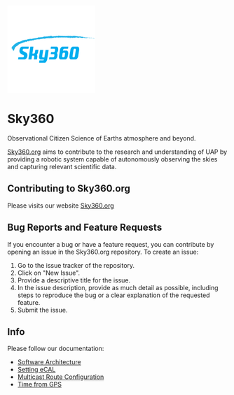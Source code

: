 ![Sky360](./doc/img/sky360_logo.png)

# Sky360
Observational Citizen Science of Earths atmosphere and beyond.

[Sky360.org](https://www.sky360.org/) aims to contribute to the research and understanding of UAP by providing a robotic system capable of autonomously observing the skies and capturing relevant scientific data.

## Contributing to Sky360.org
Please visits our website [Sky360.org](https://www.sky360.org/)

## Bug Reports and Feature Requests

If you encounter a bug or have a feature request, you can contribute by opening an issue in the Sky360.org repository. To create an issue:

1. Go to the issue tracker of the repository.
2. Click on "New Issue".
3. Provide a descriptive title for the issue.
4. In the issue description, provide as much detail as possible, including steps to reproduce the bug or a clear explanation of the requested feature.
5. Submit the issue.

## Info

Please follow our documentation:
- [Software Architecture](./doc/SoftwareArchitecture.md)
- [Setting eCAL](./doc/eCAL.md)
- [Multicast Route Configuration](./doc/Multicast_Route_Configuration.md)
- [Time from GPS](./doc/Time_from_GPS.md)

[commented for now - System Architecture ./doc/SystemsArchitecture.md ]: #




